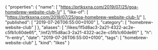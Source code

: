{
  "properties": {
    "name": [
      "https://prtksxna.com/2019/07/25/goa-homebrew-website-club-1/"
    ],
    "like-of": [
      "https://prtksxna.com/2019/07/25/goa-homebrew-website-club-1/"
    ],
    "published": [
      "2019-07-26T06:55:00+0100"
    ],
    "category": [
      "homebrew-website-club"
    ]
  },
  "aliases": [
    "/likes/1f5d8ac3-2a21-4322-ac2e-c5fb1c60de6f/",
    "/mf2/1f5d8ac3-2a21-4322-ac2e-c5fb1c60de6f/"
  ],
  "h": "h-entry",
  "date": "2019-07-26T06:55:00+0100",
  "tags": [
    "homebrew-website-club"
  ],
  "kind": "likes"
}
